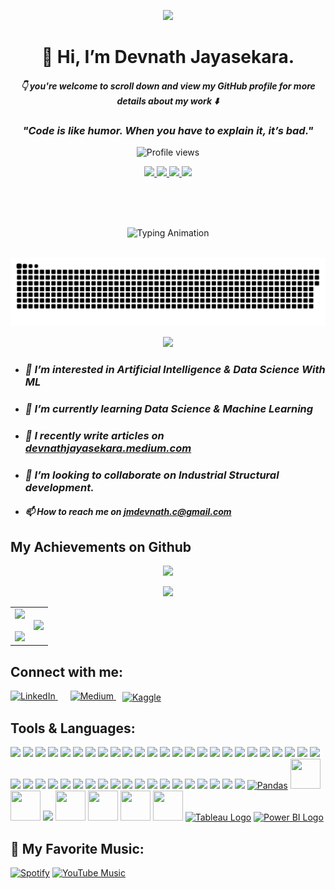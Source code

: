 <p align="center">
  <img src="https://capsule-render.vercel.app/api?type=waving&color=0e75b6&height=150&section=header&text=Welcome%20to%20My%20GitHub!&fontSize=30&fontAlign=center" />
</p>
<p align="center">
<!--   <span style="font-size:80px;">- 👋 Hi, I’m @Devnath Jayasekara</span> -->
  <h1 align="center"><b>👋 Hi, I’m Devnath Jayasekara.</b></h1>
  <h4 align="center"> <i> 👇 you're welcome to scroll down and view my GitHub profile for more details about my work ⬇️</i></h4>
</p>

<!--[![committers.top badge](https://user-badge.committers.top/sri_lanka/Devnath03.svg)](https://user-badge.committers.top/sri_lanka/Devnath03)-->

<h3 align="center"><i>"Code is like humor. When you have to explain it, it’s bad."</i></h3>

<p align="center">
  <img src="https://komarev.com/ghpvc/?username=Devnath03&label=Profile%20views&color=0e75b6&style=flat" alt="Profile views"/>
</p>

<!--<p align="center">
  <img src="https://img.shields.io/badge/Python-3670A0?style=for-the-badge&logo=python&logoColor=ffdd54"/>
  <img src="https://img.shields.io/badge/Machine%20Learning-009688?style=for-the-badge&logo=scikit-learn&logoColor=white"/>
  <img src="https://img.shields.io/badge/Data%20Science-FB8C00?style=for-the-badge&logo=databricks&logoColor=white"/> 
  <img src="https://img.shields.io/badge/Artificial%20Intelligence-6A1B9A?style=for-the-badge&logo=openai&logoColor=white"/>
</p> -->
<p align="center">
  <a href="https://www.python.org/" target="_blank">
    <img src="https://img.shields.io/badge/Python-3670A0?style=for-the-badge&logo=python&logoColor=ffdd54"/>
  </a>
  <a href="https://scikit-learn.org/" target="_blank">
    <img src="https://img.shields.io/badge/Machine%20Learning-009688?style=for-the-badge&logo=scikit-learn&logoColor=white"/>
  </a>
  <a href="https://www.databricks.com/solutions/data-science" target="_blank">
    <img src="https://img.shields.io/badge/Data%20Science-FB8C00?style=for-the-badge&logo=databricks&logoColor=white"/> 
  </a>
  <a href="https://openai.com/research" target="_blank">
    <img src="https://img.shields.io/badge/Artificial%20Intelligence-6A1B9A?style=for-the-badge&logo=openai&logoColor=white"/>
  </a>
</p>


<br><br><br>
<!-- <p align="center">
  <img src="https://readme-typing-svg.demolab.com?font=Times+New+Roman&size=40&pause=1000&random=true&width=600&height=54&lines=Hi%21+I'm+Devnath+Jayasekara;Data+Science + Machine Learning ;Exploring+AI+and+Machine+Learning" alt="Typing Animation" />
</p> -->

<p align="center">
  <img src="https://readme-typing-svg.demolab.com?font=Times+New+Roman&size=30&pause=1000&center=true&width=700&height=70&lines=Hi!+I'm+Devnath+Jayasekara;Exploring+AI+%26+Machine+Learning;Data+Science+Enthusiast;Exploring+AI+%26+Machine+Learning;Thanks+for+the+follow!;Exploring+AI+%26+Machine+Learning" alt="Typing Animation" />
</p>

<br>
<picture>
  <source media="(prefers-color-scheme: dark)" srcset="https://raw.githubusercontent.com/Devnath03/Devnath03/output/github-snake-dark.svg" />
  <source media="(prefers-color-scheme: light)" srcset="https://raw.githubusercontent.com/Devnath03/Devnath03/output/github-snake.svg" />
  <img alt="github-snake" src="https://raw.githubusercontent.com/Devnath03/Devnath03/output/github-snake.svg" />
</picture>

<p align="center">
  <img src="https://github-readme-activity-graph.vercel.app/graph?username=Devnath03&bg_color=121212&color=548151&line=c5fcf6&point=97ff42&area=true&hide_border=true" />
</p>


<!--- <h3><i> 👀  I’m interested in Artificial Intelligence & Data Science With ML </i></h3>
- <h3><i> 🌱 I’m currently learning Data Science & Machine Learning </i></h3>
- <h3><i> 📝 I recently write articles on devnathjayasekara.medium.com </i></h3>
- <h3><i> 💞️ I’m looking to collaborate on Industrial Structural development. </i></h3>
- <h4><i> 📫 How to reach me on jmdevnath.c@gmail.com-->

- <h3><i> 👀 I’m interested in Artificial Intelligence & Data Science With ML </i></h3>
- <h3><i> 🌱 I’m currently learning Data Science & Machine Learning </i></h3>
- <h3><i> 📝 I recently write articles on <a href="https://devnathjayasekara.medium.com" target="_blank">devnathjayasekara.medium.com</a> </i></h3>
- <h3><i> 💞️ I’m looking to collaborate on Industrial Structural development. </i></h3>
- <h4><i> 📫 How to reach me on <a href="mailto:jmdevnath.c@gmail.com">jmdevnath.c@gmail.com</a> </i></h4>


## My Achievements on Github

<p align="center">
  <img src="https://github-profile-trophy.vercel.app/?username=Devnath03&theme=algolia&no-frame=true&no-bg=true&margin-w=4" />
</p>

<p align="center">
  <img src="https://github-profile-summary-cards.vercel.app/api/cards/profile-details?username=Devnath03&theme=github_dark" />
</p>

<p align="center">
  <table align="center">
  <tr border="none">
  <td width="50%" align="center">
  <img src="https://github-readme-stats.vercel.app/api?username=Devnath03&show_icons=true&theme=tokyonight&hide_border=true" />
    <br></br>
  <img src="https://github-readme-streak-stats.herokuapp.com/?user=Devnath03&theme=tokyonight&hide_border=true" />
  </td>
  <td width="50%" align="center">
  <img src="https://github-readme-stats.vercel.app/api/top-langs/?username=Devnath03&theme=tokyonight&hide_border=true&langs_count=20" />
   </td>
</tr>
</table>
</p>
<!--   <img src="https://github-readme-stats.vercel.app/api/top-langs/?username=Devnath03&layout=compact&theme=tokyonight&hide_border=true" /> -->

## Connect with me:
<p align="left">
  <!-- LinkedIn -->
  <a href="https://www.linkedin.com/in/devnath-jayasekara-233996320/" target="_blank" style="margin-right: 20px;">
    <img src="https://cdn.jsdelivr.net/gh/devicons/devicon/icons/linkedin/linkedin-original.svg" alt="LinkedIn" width="40" height="40">
  </a>

  <!-- Medium -->
   <a href="https://medium.com/@devnathjayasekara" target="_blank" style="margin-right: 10px;">
    <img src="https://upload.wikimedia.org/wikipedia/commons/e/ec/Medium_logo_Monogram.svg" alt="Medium" width="40" height="40">
  </a>

  <!-- Kaggle -->
  <a href="https://www.kaggle.com/jmdevnath" target="_blank">
    <img src="https://upload.wikimedia.org/wikipedia/commons/7/7c/Kaggle_logo.png" alt="Kaggle" width="90" height="40" style="vertical-align: middle;">
  </a>
</p>

 ## Tools & Languages:
 
<!--<p align="left">
  <img src="https://skillicons.dev/icons?i=cpp,cs,figma,git,github,gitlab,firebase,flutter,gradle,illustrator,jquery,latex,nextjs,npm,postgres,powershell,regex,stackoverflow,tailwind,dotnet,html,css,js,ts,python,java,php,kotlin,r,bootstrap,mysql,mongodb,nodejs,express,react,postman,vscode,threejs,vite,androidstudio,linux,aws,docker,numpy,pandas,tableau,powerbi" /> -->
<p align="left">
  <a href="https://isocpp.org/" target="_blank"><img src="https://skillicons.dev/icons?i=cpp" /></a>
  <a href="https://learn.microsoft.com/en-us/dotnet/csharp/" target="_blank"><img src="https://skillicons.dev/icons?i=cs" /></a>
  <a href="https://www.figma.com/" target="_blank"><img src="https://skillicons.dev/icons?i=figma" /></a>
  <a href="https://git-scm.com/" target="_blank"><img src="https://skillicons.dev/icons?i=git" /></a>
  <a href="https://github.com/" target="_blank"><img src="https://skillicons.dev/icons?i=github" /></a>
  <a href="https://about.gitlab.com/" target="_blank"><img src="https://skillicons.dev/icons?i=gitlab" /></a>
  <a href="https://firebase.google.com/" target="_blank"><img src="https://skillicons.dev/icons?i=firebase" /></a>
  <a href="https://flutter.dev/" target="_blank"><img src="https://skillicons.dev/icons?i=flutter" /></a>
  <a href="https://www.anaconda.com/" target="_blank"><img src="https://skillicons.dev/icons?i=anaconda" /></a>
  <a href="https://gradle.org/" target="_blank"><img src="https://skillicons.dev/icons?i=gradle" /></a>
  <a href="https://www.adobe.com/products/illustrator.html" target="_blank"><img src="https://skillicons.dev/icons?i=illustrator" /></a>
  <a href="https://jquery.com/" target="_blank"><img src="https://skillicons.dev/icons?i=jquery" /></a>
  <a href="https://www.latex-project.org/" target="_blank"><img src="https://skillicons.dev/icons?i=latex" /></a>
  <a href="https://nextjs.org/" target="_blank"><img src="https://skillicons.dev/icons?i=nextjs" /></a>
  <a href="https://www.npmjs.com/" target="_blank"><img src="https://skillicons.dev/icons?i=npm" /></a>
  <a href="https://www.postgresql.org/" target="_blank"><img src="https://skillicons.dev/icons?i=postgres" /></a>
  <a href="https://learn.microsoft.com/en-us/powershell/" target="_blank"><img src="https://skillicons.dev/icons?i=powershell" /></a>
  <a href="https://regex101.com/" target="_blank"><img src="https://skillicons.dev/icons?i=regex" /></a>
  <a href="https://stackoverflow.com/" target="_blank"><img src="https://skillicons.dev/icons?i=stackoverflow" /></a>
  <a href="https://tailwindcss.com/" target="_blank"><img src="https://skillicons.dev/icons?i=tailwind" /></a>
  <a href="https://dotnet.microsoft.com/" target="_blank"><img src="https://skillicons.dev/icons?i=dotnet" /></a>
  <a href="https://developer.mozilla.org/en-US/docs/Web/HTML" target="_blank"><img src="https://skillicons.dev/icons?i=html" /></a>
  <a href="https://developer.mozilla.org/en-US/docs/Web/CSS" target="_blank"><img src="https://skillicons.dev/icons?i=css" /></a>
  <a href="https://developer.mozilla.org/en-US/docs/Web/JavaScript" target="_blank"><img src="https://skillicons.dev/icons?i=js" /></a>
  <a href="https://www.typescriptlang.org/" target="_blank"><img src="https://skillicons.dev/icons?i=ts" /></a>
  <a href="https://www.python.org/" target="_blank"><img src="https://skillicons.dev/icons?i=python" /></a>
  <a href="https://www.java.com/" target="_blank"><img src="https://skillicons.dev/icons?i=java" /></a>
  <a href="https://www.php.net/" target="_blank"><img src="https://skillicons.dev/icons?i=php" /></a>
  <a href="https://kotlinlang.org/" target="_blank"><img src="https://skillicons.dev/icons?i=kotlin" /></a>
  <a href="https://www.r-project.org/" target="_blank"><img src="https://skillicons.dev/icons?i=r" /></a>
  <a href="https://getbootstrap.com/" target="_blank"><img src="https://skillicons.dev/icons?i=bootstrap" /></a>
  <a href="https://www.mysql.com/" target="_blank"><img src="https://skillicons.dev/icons?i=mysql" /></a>
  <a href="https://www.mongodb.com/" target="_blank"><img src="https://skillicons.dev/icons?i=mongodb" /></a>
  <a href="https://nodejs.org/" target="_blank"><img src="https://skillicons.dev/icons?i=nodejs" /></a>
  <a href="https://expressjs.com/" target="_blank"><img src="https://skillicons.dev/icons?i=express" /></a>
  <a href="https://react.dev/" target="_blank"><img src="https://skillicons.dev/icons?i=react" /></a>
  <a href="https://www.postman.com/" target="_blank"><img src="https://skillicons.dev/icons?i=postman" /></a>
  <a href="https://code.visualstudio.com/" target="_blank"><img src="https://skillicons.dev/icons?i=vscode" /></a>
  <a href="https://threejs.org/" target="_blank"><img src="https://skillicons.dev/icons?i=threejs" /></a>
  <a href="https://vitejs.dev/" target="_blank"><img src="https://skillicons.dev/icons?i=vite" /></a>
  <a href="https://developer.android.com/studio" target="_blank"><img src="https://skillicons.dev/icons?i=androidstudio" /></a>
  <a href="https://www.linux.org/" target="_blank"><img src="https://skillicons.dev/icons?i=linux" /></a>
  <a href="https://aws.amazon.com/" target="_blank"><img src="https://skillicons.dev/icons?i=aws" /></a>
  <a href="https://www.docker.com/" target="_blank"><img src="https://skillicons.dev/icons?i=docker" /></a>
  <a href="https://pandas.pydata.org/" target="_blank"><img src="https://pandas.pydata.org/static/img/pandas_mark.svg" alt="Pandas" height="48" width:auto;" /></a>
  <a href="https://matplotlib.org/" target="_blank"><img src="https://upload.wikimedia.org/wikipedia/commons/8/84/Matplotlib_icon.svg" width="48" height="48" /></a>
  <a href="https://seaborn.pydata.org/" target="_blank"><img src="https://seaborn.pydata.org/_images/logo-mark-lightbg.svg" width="48" height="48" /></a>
  <a href="https://scikit-learn.org/" target="_blank"><img src="https://skillicons.dev/icons?i=scikitlearn" /></a>
  <a href="https://jupyter.org/" target="_blank"><img src="https://jupyter.org/assets/homepage/main-logo.svg" width="48" height="48" /></a>
  <a href="https://docs.python.org/3/library/pickle.html" target="_blank"><img src="https://www.python.org/static/community_logos/python-logo.png" width="48" height="48" /></a>
  <a href="https://joblib.readthedocs.io/" target="_blank"><img src="https://joblib.readthedocs.io/en/latest/_static/joblib_logo.svg" width="48" height="48" /></a>
  <a href="https://scipy.org/" target="_blank"><img src="https://scipy.org/images/logo.svg" width="48" height="48" /></a>
  <a href="https://www.tableau.com/" target="_blank"><img src="https://upload.wikimedia.org/wikipedia/commons/4/4b/Tableau_Logo.png" width="48" height="48" alt="Tableau Logo" /></a>
  <a href="https://powerbi.microsoft.com/" target="_blank"><img src="https://upload.wikimedia.org/wikipedia/commons/c/cf/New_Power_BI_Logo.svg" width="48" height="48" alt="Power BI Logo" /></a>
</p>

  
  <!--   <a href="https://www.android.com/" target="_blank" style="margin-right: 10px;">
    <img src="https://raw.githubusercontent.com/devicons/devicon/master/icons/android/android-original-wordmark.svg" alt="Android" width="40" height="40">
  </a>
  
  <a href="https://en.wikipedia.org/wiki/C%2B%2B" target="_blank" style="margin-right: 10px;">
    <img src="https://raw.githubusercontent.com/devicons/devicon/master/icons/cplusplus/cplusplus-original.svg" alt="C++" width="40" height="40">
  </a>

  <a href="https://dotnet.microsoft.com/en-us/download/dotnet" target="_blank" style="margin-right: 10px;">
    <img src="https://raw.githubusercontent.com/devicons/devicon/master/icons/csharp/csharp-original.svg" alt="C#" width="40" height="40">
  </a>

  <a href="https://www.figma.com/" target="_blank" style="margin-right: 10px;">
    <img src="https://raw.githubusercontent.com/devicons/devicon/master/icons/figma/figma-original.svg" alt="Figma" width="40" height="40">
  </a>

  <a href="https://git-scm.com/" target="_blank" style="margin-right: 10px;">
    <img src="https://raw.githubusercontent.com/devicons/devicon/master/icons/git/git-original.svg" alt="Git" width="40" height="40">
  </a>
  
  <a href="https://developer.mozilla.org/en-US/docs/Web/HTML" target="_blank" style="margin-right: 10px;">
    <img src="https://raw.githubusercontent.com/devicons/devicon/master/icons/html5/html5-original-wordmark.svg" alt="HTML" width="40" height="40">
  </a>

  <a href="https://www.java.com/en/" target="_blank" style="margin-right: 10px;">
    <img src="https://raw.githubusercontent.com/devicons/devicon/master/icons/java/java-original-wordmark.svg" alt="Java" width="40" height="40">
  </a>

  <a href="https://developer.mozilla.org/en-US/docs/Web/JavaScript" target="_blank" style="margin-right: 10px;">
    <img src="https://raw.githubusercontent.com/devicons/devicon/master/icons/javascript/javascript-original.svg" alt="JavaScript" width="40" height="40">
  </a>

  <a href="https://www.php.net/" target="_blank" style="margin-right: 10px;">
    <img src="https://raw.githubusercontent.com/devicons/devicon/master/icons/php/php-original.svg" alt="PHP" width="40" height="40">
  </a>

  <a href="https://www.mysql.com/" target="_blank" style="margin-right: 10px;">
    <img src="https://raw.githubusercontent.com/devicons/devicon/master/icons/mysql/mysql-original-wordmark.svg" alt="MySQL" width="40" height="40">
  </a>

  <a href="https://www.mongodb.com/" target="_blank" style="margin-right: 10px;">
    <img src="https://raw.githubusercontent.com/devicons/devicon/master/icons/mongodb/mongodb-original-wordmark.svg" alt="MongoDB" width="40" height="40">
  </a>

  <a href="https://nodejs.org/" target="_blank" style="margin-right: 10px;">
    <img src="https://raw.githubusercontent.com/devicons/devicon/master/icons/nodejs/nodejs-original-wordmark.svg" alt="Node.js" width="40" height="40">
  </a>

  <a href="https://reactjs.org/" target="_blank" style="margin-right: 10px;">
    <img src="https://raw.githubusercontent.com/devicons/devicon/master/icons/react/react-original-wordmark.svg" alt="React" width="40" height="40">
  </a>

  <a href="https://reactnative.dev/" target="_blank" style="margin-right: 10px;">
    <img src="https://raw.githubusercontent.com/devicons/devicon/master/icons/react/react-original.svg" alt="React Native" width="40" height="40">
  </a>

  <a href="https://www.postman.com/" target="_blank" style="margin-right: 10px;">
    <img src="https://raw.githubusercontent.com/devicons/devicon/master/icons/postman/postman-original.svg" alt="Postman" width="40" height="40">
  </a>
  
  <a href="https://developer.mozilla.org/en-US/docs/Web/CSS" target="_blank" style="margin-right: 10px;">
    <img src="https://raw.githubusercontent.com/devicons/devicon/master/icons/css3/css3-original-wordmark.svg" alt="CSS" width="40" height="40">
  </a>

  <a href="https://www.python.org/" target="_blank" style="margin-right: 10px;">
    <img src="https://raw.githubusercontent.com/devicons/devicon/master/icons/python/python-original.svg" alt="Python" width="40" height="40">
  </a>
  
<a href="https://kotlinlang.org/" target="_blank" style="margin-right: 10px;">
  <img src="https://raw.githubusercontent.com/devicons/devicon/master/icons/kotlin/kotlin-original.svg" alt="Kotlin" width="40" height="40">
</a>

<a href="https://numpy.org/" target="_blank" style="margin-right: 10px;">
  <img src="https://raw.githubusercontent.com/devicons/devicon/master/icons/numpy/numpy-original.svg" alt="Numpy" width="40" height="40">
</a>

<a href="https://pandas.pydata.org/" target="_blank" style="margin-right: 10px;">
  <img src="https://raw.githubusercontent.com/devicons/devicon/master/icons/pandas/pandas-original.svg" alt="Pandas" width="40" height="40">
</a>

<a href="https://www.r-project.org/" target="_blank" style="margin-right: 10px;">
  <img src="https://raw.githubusercontent.com/devicons/devicon/master/icons/r/r-original.svg" alt="R" width="40" height="40">
</a>

<a href="https://getbootstrap.com/" target="_blank" style="margin-right: 10px;">
  <img src="https://raw.githubusercontent.com/devicons/devicon/master/icons/bootstrap/bootstrap-original.svg" alt="Bootstrap" width="40" height="40">
</a>

<a href="https://github.com/Devnath03" target="_blank">
  <img src="https://raw.githubusercontent.com/devicons/devicon/master/icons/github/github-original.svg" alt="GitHub" width="40" height="40" />
</a>

<a href="https://gitlab.com/Devnath03" target="_blank">
  <img src="https://raw.githubusercontent.com/devicons/devicon/master/icons/gitlab/gitlab-original.svg" alt="GitLab" width="40" height="40" />
</a> -->
</p>


## 🎵 My Favorite Music:

[![Spotify](https://img.shields.io/badge/Listen%20on-Spotify-1DB954?style=for-the-badge&logo=spotify&logoColor=white)](https://open.spotify.com/playlist/your_playlist_id)
[![YouTube Music](https://img.shields.io/badge/Listen%20on-YouTube%20Music-FF0000?style=for-the-badge&logo=youtube&logoColor=white)](https://music.youtube.com/playlist?list=your_playlist_id)

<!---
Devnath03/Devnath03 is a ✨ special ✨ repository because its `README.md` (this file) appears on your GitHub profile.
You can click the Preview link to take a look at your changes.
--->




